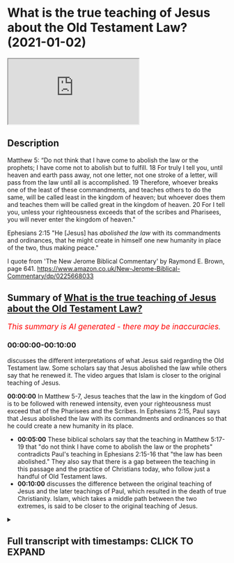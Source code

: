 # What is the true teaching of Jesus about the Old Testament Law? (2021-01-02)

<iframe loading='lazy' allow='autoplay' src='https://www.youtube.com/embed/yhJ_0dVmAEc'></iframe>

## Description

Matthew 5: 
“Do not think that I have come to abolish the law or the prophets; I have come not to abolish but to fulfill. 18 For truly I tell you, until heaven and earth pass away, not one letter, not one stroke of a letter, will pass from the law until all is accomplished. 19 Therefore, whoever breaks one of the least of these commandments, and teaches others to do the same, will be called least in the kingdom of heaven; but whoever does them and teaches them will be called great in the kingdom of heaven. 20 For I tell you, unless your righteousness exceeds that of the scribes and Pharisees, you will never enter the kingdom of heaven."

Ephesians 2:15
"He [Jesus] has *abolished the law* with its commandments and ordinances, that he might create in himself one new humanity in place of the two, thus making peace."

I quote from 'The New Jerome Biblical Commentary' by Raymond E. Brown, page 641. https://www.amazon.co.uk/New-Jerome-Biblical-Commentary/dp/0225668033

## Summary of [What is the true teaching of Jesus about the Old Testament Law?](https://www.youtube.com/watch?v=yhJ_0dVmAEc)


*<span style="color:red; font-size:125%">This summary is AI generated - there may be inaccuracies</span>. [](/)*

### <a onclick="modifyYTiframeseektime('0')">00:00:00-00:10:00</a>

 discusses the different interpretations of what Jesus said regarding the Old Testament law. Some scholars say that Jesus abolished the law while others say that he renewed it. The video argues that Islam is closer to the original teaching of Jesus.

**<a onclick="modifyYTiframeseektime('0')">00:00:00</a>** In Matthew 5-7, Jesus teaches that the law in the kingdom of God is to be followed with renewed intensity, even your righteousness must exceed that of the Pharisees and the Scribes. In Ephesians 2:15, Paul says that Jesus abolished the law with its commandments and ordinances so that he could create a new humanity in its place.
* **<a onclick="modifyYTiframeseektime('300')">00:05:00</a>** These biblical scholars say that the teaching in Matthew 5:17-19 that "do not think I have come to abolish the law or the prophets" contradicts Paul's teaching in Ephesians 2:15-16 that "the law has been abolished." They also say that there is a gap between the teaching in this passage and the practice of Christians today, who follow just a handful of Old Testament laws.
* **<a onclick="modifyYTiframeseektime('600')">00:10:00</a>** discusses the difference between the original teaching of Jesus and the later teachings of Paul, which resulted in the death of true Christianity. Islam, which takes a middle path between the two extremes, is said to be closer to the original teaching of Jesus.

<details><summary><h2>Full transcript with timestamps: CLICK TO EXPAND</h2></summary>

<a onclick="modifyYTiframeseektime('1')">0:00:01</a> hello and in this episode i want to ask  
<a onclick="modifyYTiframeseektime('4')">0:00:04</a> what is the true teaching of jesus  
<a onclick="modifyYTiframeseektime('7')">0:00:07</a> about the law the jewish lord this  
<a onclick="modifyYTiframeseektime('10')">0:00:10</a> is also called the torah which  
<a onclick="modifyYTiframeseektime('14')">0:00:14</a> was revealed to moses on mount sinai  
<a onclick="modifyYTiframeseektime('17')">0:00:17</a> containing  
<a onclick="modifyYTiframeseektime('18')">0:00:18</a> 613 commandments of the law  
<a onclick="modifyYTiframeseektime('21')">0:00:21</a> and of course jews have looked to to  
<a onclick="modifyYTiframeseektime('23')">0:00:23</a> this uh to obey these commandments  
<a onclick="modifyYTiframeseektime('25')">0:00:25</a> ever since then and what did jesus teach  
<a onclick="modifyYTiframeseektime('28')">0:00:28</a> about  
<a onclick="modifyYTiframeseektime('28')">0:00:28</a> obedience to the the laws because  
<a onclick="modifyYTiframeseektime('31')">0:00:31</a> today's christians  
<a onclick="modifyYTiframeseektime('32')">0:00:32</a> uh obey very few if any of them perhaps  
<a onclick="modifyYTiframeseektime('35')">0:00:35</a> the ten commandments maybe  
<a onclick="modifyYTiframeseektime('36')">0:00:36</a> uh but certainly not all 613  
<a onclick="modifyYTiframeseektime('40')">0:00:40</a> and also uh after looking at what jesus  
<a onclick="modifyYTiframeseektime('42')">0:00:42</a> taught i want to look at what paul  
<a onclick="modifyYTiframeseektime('44')">0:00:44</a> taught in the new testament  
<a onclick="modifyYTiframeseektime('46')">0:00:46</a> and then briefly consider what the quran  
<a onclick="modifyYTiframeseektime('48')">0:00:48</a> has to say  
<a onclick="modifyYTiframeseektime('49')">0:00:49</a> about the matter so if we look at the  
<a onclick="modifyYTiframeseektime('51')">0:00:51</a> gospel of matthew  
<a onclick="modifyYTiframeseektime('53')">0:00:53</a> chapter 5 jesus is presented  
<a onclick="modifyYTiframeseektime('56')">0:00:56</a> as teaching the following verse 17  
<a onclick="modifyYTiframeseektime('59')">0:00:59</a> onwards  
<a onclick="modifyYTiframeseektime('61')">0:01:01</a> do not think that i have come to abolish  
<a onclick="modifyYTiframeseektime('63')">0:01:03</a> the law  
<a onclick="modifyYTiframeseektime('64')">0:01:04</a> or the prophets i have not come to  
<a onclick="modifyYTiframeseektime('66')">0:01:06</a> abolish but to fulfill  
<a onclick="modifyYTiframeseektime('69')">0:01:09</a> for i for truly i tell you until heaven  
<a onclick="modifyYTiframeseektime('71')">0:01:11</a> and earth pass away  
<a onclick="modifyYTiframeseektime('73')">0:01:13</a> not one letter not one stroke of a  
<a onclick="modifyYTiframeseektime('76')">0:01:16</a> letter  
<a onclick="modifyYTiframeseektime('76')">0:01:16</a> will pass from the law until all is  
<a onclick="modifyYTiframeseektime('79')">0:01:19</a> accomplished  
<a onclick="modifyYTiframeseektime('80')">0:01:20</a> therefore whoever breaks one of the  
<a onclick="modifyYTiframeseektime('83')">0:01:23</a> least of these commandments  
<a onclick="modifyYTiframeseektime('84')">0:01:24</a> and teaches others to do the same will  
<a onclick="modifyYTiframeseektime('87')">0:01:27</a> be called  
<a onclick="modifyYTiframeseektime('88')">0:01:28</a> least in the kingdom of heaven but  
<a onclick="modifyYTiframeseektime('91')">0:01:31</a> whoever does them  
<a onclick="modifyYTiframeseektime('92')">0:01:32</a> and teaches them will be called great in  
<a onclick="modifyYTiframeseektime('94')">0:01:34</a> the kingdom of heaven  
<a onclick="modifyYTiframeseektime('96')">0:01:36</a> for i tell you unless your righteousness  
<a onclick="modifyYTiframeseektime('99')">0:01:39</a> exceeds that of the scribes  
<a onclick="modifyYTiframeseektime('101')">0:01:41</a> and pharisees you will never enter the  
<a onclick="modifyYTiframeseektime('104')">0:01:44</a> kingdom of heaven  
<a onclick="modifyYTiframeseektime('106')">0:01:46</a> now this passage is in the famous sermon  
<a onclick="modifyYTiframeseektime('110')">0:01:50</a> on the mount in matthew's gospel that's  
<a onclick="modifyYTiframeseektime('112')">0:01:52</a> matthew 5 through  
<a onclick="modifyYTiframeseektime('113')">0:01:53</a> to 7. so it seems pretty clear there  
<a onclick="modifyYTiframeseektime('115')">0:01:55</a> that the law  
<a onclick="modifyYTiframeseektime('116')">0:01:56</a> in the kingdom of god is to be followed  
<a onclick="modifyYTiframeseektime('119')">0:01:59</a> with a renewed intensity  
<a onclick="modifyYTiframeseektime('121')">0:02:01</a> even your righteousness must exceed that  
<a onclick="modifyYTiframeseektime('122')">0:02:02</a> of the pharisees and the scribes  
<a onclick="modifyYTiframeseektime('125')">0:02:05</a> and until heaven until the physical  
<a onclick="modifyYTiframeseektime('127')">0:02:07</a> passing away of the universe  
<a onclick="modifyYTiframeseektime('129')">0:02:09</a> itself not one jot or tittle  
<a onclick="modifyYTiframeseektime('132')">0:02:12</a> uh in the uh more more literal english  
<a onclick="modifyYTiframeseektime('135')">0:02:15</a> will pass  
<a onclick="modifyYTiframeseektime('136')">0:02:16</a> from the law itself so this means you  
<a onclick="modifyYTiframeseektime('139')">0:02:19</a> know for christians  
<a onclick="modifyYTiframeseektime('140')">0:02:20</a> or disciples of jesus you must obey the  
<a onclick="modifyYTiframeseektime('142')">0:02:22</a> law  
<a onclick="modifyYTiframeseektime('144')">0:02:24</a> now at the end of jesus ministry uh in  
<a onclick="modifyYTiframeseektime('146')">0:02:26</a> his last  
<a onclick="modifyYTiframeseektime('147')">0:02:27</a> uh recorded sermon to the crowds  
<a onclick="modifyYTiframeseektime('150')">0:02:30</a> according to matthew's gospel  
<a onclick="modifyYTiframeseektime('152')">0:02:32</a> this is matthew 23  
<a onclick="modifyYTiframeseektime('155')">0:02:35</a> jesus had this to say as well about the  
<a onclick="modifyYTiframeseektime('157')">0:02:37</a> law  
<a onclick="modifyYTiframeseektime('159')">0:02:39</a> jesus said to the said to the crowds and  
<a onclick="modifyYTiframeseektime('162')">0:02:42</a> to his disciples  
<a onclick="modifyYTiframeseektime('163')">0:02:43</a> the scribes and the pharisees sit on  
<a onclick="modifyYTiframeseektime('166')">0:02:46</a> moses's seat  
<a onclick="modifyYTiframeseektime('168')">0:02:48</a> that means they um they teach the law  
<a onclick="modifyYTiframeseektime('172')">0:02:52</a> therefore do whatever they teach you  
<a onclick="modifyYTiframeseektime('175')">0:02:55</a> and follow it but do not do as they do  
<a onclick="modifyYTiframeseektime('178')">0:02:58</a> for they do not practice what they  
<a onclick="modifyYTiframeseektime('180')">0:03:00</a> preach so here jesus is endorsing the  
<a onclick="modifyYTiframeseektime('182')">0:03:02</a> pharisees interpretation of the torah  
<a onclick="modifyYTiframeseektime('185')">0:03:05</a> and his disciples should follow their  
<a onclick="modifyYTiframeseektime('187')">0:03:07</a> teaching but of course their practice is  
<a onclick="modifyYTiframeseektime('189')">0:03:09</a> hypocritical they they're double  
<a onclick="modifyYTiframeseektime('190')">0:03:10</a> standard  
<a onclick="modifyYTiframeseektime('191')">0:03:11</a> so you don't do that but you practice  
<a onclick="modifyYTiframeseektime('193')">0:03:13</a> and follow what they teach  
<a onclick="modifyYTiframeseektime('195')">0:03:15</a> and then later in the same sermon in  
<a onclick="modifyYTiframeseektime('197')">0:03:17</a> verse 23 jesus  
<a onclick="modifyYTiframeseektime('199')">0:03:19</a> says woe to you scribes and pharisees  
<a onclick="modifyYTiframeseektime('202')">0:03:22</a> hypocrites for you tithe mint dil and  
<a onclick="modifyYTiframeseektime('205')">0:03:25</a> cumin  
<a onclick="modifyYTiframeseektime('206')">0:03:26</a> and have neglected the weightier matters  
<a onclick="modifyYTiframeseektime('209')">0:03:29</a> of the law  
<a onclick="modifyYTiframeseektime('209')">0:03:29</a> justice mercy and faith it is these  
<a onclick="modifyYTiframeseektime('213')">0:03:33</a> you ought to have practiced without  
<a onclick="modifyYTiframeseektime('216')">0:03:36</a> neglecting  
<a onclick="modifyYTiframeseektime('217')">0:03:37</a> the others so here we have the law is  
<a onclick="modifyYTiframeseektime('220')">0:03:40</a> interpreted by in a typical rabbinic  
<a onclick="modifyYTiframeseektime('221')">0:03:41</a> fashion jesus emphasizing some  
<a onclick="modifyYTiframeseektime('223')">0:03:43</a> principles of the torah  
<a onclick="modifyYTiframeseektime('225')">0:03:45</a> over others but he does say don't  
<a onclick="modifyYTiframeseektime('228')">0:03:48</a> neglect the others  
<a onclick="modifyYTiframeseektime('229')">0:03:49</a> so there's no sense here that anything  
<a onclick="modifyYTiframeseektime('231')">0:03:51</a> in the law has been abolished or in any  
<a onclick="modifyYTiframeseektime('233')">0:03:53</a> way  
<a onclick="modifyYTiframeseektime('234')">0:03:54</a> nullified or abrogated at all  
<a onclick="modifyYTiframeseektime('237')">0:03:57</a> um so that's jesus  
<a onclick="modifyYTiframeseektime('240')">0:04:00</a> so let's turn now to paul and see what  
<a onclick="modifyYTiframeseektime('244')">0:04:04</a> he has to say  
<a onclick="modifyYTiframeseektime('245')">0:04:05</a> about the law now paul has a lot to say  
<a onclick="modifyYTiframeseektime('247')">0:04:07</a> on the law in romans particularly in  
<a onclick="modifyYTiframeseektime('249')">0:04:09</a> galatians and  
<a onclick="modifyYTiframeseektime('250')">0:04:10</a> here and there everywhere and there's a  
<a onclick="modifyYTiframeseektime('252')">0:04:12</a> lot of scholarly  
<a onclick="modifyYTiframeseektime('253')">0:04:13</a> argument and controversy about how to  
<a onclick="modifyYTiframeseektime('255')">0:04:15</a> interpret what he means  
<a onclick="modifyYTiframeseektime('257')">0:04:17</a> but i i want to focus on a particular  
<a onclick="modifyYTiframeseektime('259')">0:04:19</a> passage which i think is unambiguous  
<a onclick="modifyYTiframeseektime('262')">0:04:22</a> in paul's letter to the ephesians  
<a onclick="modifyYTiframeseektime('264')">0:04:24</a> chapter 2  
<a onclick="modifyYTiframeseektime('265')">0:04:25</a> verse 15.  
<a onclick="modifyYTiframeseektime('268')">0:04:28</a> where he says about jesus he has  
<a onclick="modifyYTiframeseektime('271')">0:04:31</a> abolished the law  
<a onclick="modifyYTiframeseektime('272')">0:04:32</a> with its commandments and ordinances so  
<a onclick="modifyYTiframeseektime('275')">0:04:35</a> that he might  
<a onclick="modifyYTiframeseektime('276')">0:04:36</a> create in himself one new humanity in  
<a onclick="modifyYTiframeseektime('279')">0:04:39</a> place of the two  
<a onclick="modifyYTiframeseektime('280')">0:04:40</a> thus making peace and so on he's talking  
<a onclick="modifyYTiframeseektime('283')">0:04:43</a> here about how  
<a onclick="modifyYTiframeseektime('285')">0:04:45</a> the the dividing war as you would see it  
<a onclick="modifyYTiframeseektime('287')">0:04:47</a> between jew and gentile has been broken  
<a onclick="modifyYTiframeseektime('289')">0:04:49</a> down or destroyed this barrier has gone  
<a onclick="modifyYTiframeseektime('292')">0:04:52</a> but the point here  
<a onclick="modifyYTiframeseektime('293')">0:04:53</a> for our purposes he has abolished the  
<a onclick="modifyYTiframeseektime('296')">0:04:56</a> law with its commandment and ordinances  
<a onclick="modifyYTiframeseektime('299')">0:04:59</a> this is the mirror image the polar  
<a onclick="modifyYTiframeseektime('301')">0:05:01</a> opposite of what jesus says do not think  
<a onclick="modifyYTiframeseektime('303')">0:05:03</a> i have come to abolish the law  
<a onclick="modifyYTiframeseektime('305')">0:05:05</a> paul says he has come to abolish the law  
<a onclick="modifyYTiframeseektime('307')">0:05:07</a> you you couldn't get it as  
<a onclick="modifyYTiframeseektime('309')">0:05:09</a> uh contrast and contradiction between  
<a onclick="modifyYTiframeseektime('313')">0:05:13</a> matthews jesus um what paul teaches in  
<a onclick="modifyYTiframeseektime('316')">0:05:16</a> ephesians before i come to uh what the  
<a onclick="modifyYTiframeseektime('320')">0:05:20</a> quran  
<a onclick="modifyYTiframeseektime('321')">0:05:21</a> might say on this i just want to share  
<a onclick="modifyYTiframeseektime('323')">0:05:23</a> with you what  
<a onclick="modifyYTiframeseektime('325')">0:05:25</a> um top biblical scholars uh have said or  
<a onclick="modifyYTiframeseektime('328')">0:05:28</a> some top biblical scholars have said  
<a onclick="modifyYTiframeseektime('329')">0:05:29</a> about this very problem  
<a onclick="modifyYTiframeseektime('331')">0:05:31</a> and i want to reference this huge tome  
<a onclick="modifyYTiframeseektime('334')">0:05:34</a> it's called the new jerome biblical  
<a onclick="modifyYTiframeseektime('336')">0:05:36</a> commentary  
<a onclick="modifyYTiframeseektime('337')">0:05:37</a> edited by raymond brown and others this  
<a onclick="modifyYTiframeseektime('339')">0:05:39</a> is actually from my student days at  
<a onclick="modifyYTiframeseektime('341')">0:05:41</a> university  
<a onclick="modifyYTiframeseektime('343')">0:05:43</a> this is a text that i used now this is  
<a onclick="modifyYTiframeseektime('345')">0:05:45</a> not any old commentary  
<a onclick="modifyYTiframeseektime('348')">0:05:48</a> this is a roman catholic commentary and  
<a onclick="modifyYTiframeseektime('350')">0:05:50</a> it contains uh  
<a onclick="modifyYTiframeseektime('352')">0:05:52</a> on the uh inside cover the imprimiter  
<a onclick="modifyYTiframeseektime('355')">0:05:55</a> and primitive is an official declaration  
<a onclick="modifyYTiframeseektime('357')">0:05:57</a> by the roman catholic church  
<a onclick="modifyYTiframeseektime('359')">0:05:59</a> that this is a prude for publication so  
<a onclick="modifyYTiframeseektime('361')">0:06:01</a> this is an official roman catholic  
<a onclick="modifyYTiframeseektime('363')">0:06:03</a> doctrine uh document and on the uh in  
<a onclick="modifyYTiframeseektime('366')">0:06:06</a> the contents page  
<a onclick="modifyYTiframeseektime('368')">0:06:08</a> it has a forward two forwards by two  
<a onclick="modifyYTiframeseektime('371')">0:06:11</a> cardinals of the church so they're the  
<a onclick="modifyYTiframeseektime('373')">0:06:13</a> highest authorities in the church  
<a onclick="modifyYTiframeseektime('375')">0:06:15</a> under the pope cardinal uh martini  
<a onclick="modifyYTiframeseektime('378')">0:06:18</a> and cardinal beer have both written  
<a onclick="modifyYTiframeseektime('380')">0:06:20</a> forwards or introductions  
<a onclick="modifyYTiframeseektime('382')">0:06:22</a> to this so this is a kind of official  
<a onclick="modifyYTiframeseektime('385')">0:06:25</a> roman catholic  
<a onclick="modifyYTiframeseektime('386')">0:06:26</a> text and uh the people on it  
<a onclick="modifyYTiframeseektime('390')">0:06:30</a> uh who are edited raymond brown joseph  
<a onclick="modifyYTiframeseektime('392')">0:06:32</a> it's meyer  
<a onclick="modifyYTiframeseektime('394')">0:06:34</a> are both um catholic priests and raymond  
<a onclick="modifyYTiframeseektime('397')">0:06:37</a> brown i heard lecture  
<a onclick="modifyYTiframeseektime('398')">0:06:38</a> at oxford university once so on this  
<a onclick="modifyYTiframeseektime('401')">0:06:41</a> passage  
<a onclick="modifyYTiframeseektime('402')">0:06:42</a> in matthew's gospel chapter 5  
<a onclick="modifyYTiframeseektime('405')">0:06:45</a> verse 17 onwards i'll just read to you  
<a onclick="modifyYTiframeseektime('408')">0:06:48</a> what  
<a onclick="modifyYTiframeseektime('408')">0:06:48</a> they say because it actually makes  
<a onclick="modifyYTiframeseektime('411')">0:06:51</a> reference to islam as well  
<a onclick="modifyYTiframeseektime('412')">0:06:52</a> fascinating so remember jesus says in  
<a onclick="modifyYTiframeseektime('415')">0:06:55</a> matthew 5  
<a onclick="modifyYTiframeseektime('416')">0:06:56</a> do not think i have come to abolish the  
<a onclick="modifyYTiframeseektime('418')">0:06:58</a> law or the prophets  
<a onclick="modifyYTiframeseektime('420')">0:07:00</a> and these official catholic  
<a onclick="modifyYTiframeseektime('423')">0:07:03</a> biblical scholars say these verses give  
<a onclick="modifyYTiframeseektime('426')">0:07:06</a> the basic  
<a onclick="modifyYTiframeseektime('427')">0:07:07</a> legal principles of the sermon the  
<a onclick="modifyYTiframeseektime('429')">0:07:09</a> sermon on the mount  
<a onclick="modifyYTiframeseektime('431')">0:07:11</a> they are the most controversial verses  
<a onclick="modifyYTiframeseektime('433')">0:07:13</a> in matthew and there is no consensus on  
<a onclick="modifyYTiframeseektime('436')">0:07:16</a> their interpretation  
<a onclick="modifyYTiframeseektime('437')">0:07:17</a> the interpreter must try to state the  
<a onclick="modifyYTiframeseektime('439')">0:07:19</a> problem clearly  
<a onclick="modifyYTiframeseektime('440')">0:07:20</a> and to provide a historically honest  
<a onclick="modifyYTiframeseektime('442')">0:07:22</a> judgment even at the price  
<a onclick="modifyYTiframeseektime('444')">0:07:24</a> of theological tidiness see this is what  
<a onclick="modifyYTiframeseektime('447')">0:07:27</a> i like about these scholars  
<a onclick="modifyYTiframeseektime('449')">0:07:29</a> even though they're committed christians  
<a onclick="modifyYTiframeseektime('450')">0:07:30</a> they're priests they're speaking on  
<a onclick="modifyYTiframeseektime('451')">0:07:31</a> behalf of the church at the highest  
<a onclick="modifyYTiframeseektime('453')">0:07:33</a> levels  
<a onclick="modifyYTiframeseektime('454')">0:07:34</a> they want to be honest okay they're not  
<a onclick="modifyYTiframeseektime('456')">0:07:36</a> trying to cover over or pretend  
<a onclick="modifyYTiframeseektime('459')">0:07:39</a> uh that jesus said something other than  
<a onclick="modifyYTiframeseektime('460')">0:07:40</a> he does and typically in my view  
<a onclick="modifyYTiframeseektime('462')">0:07:42</a> christians tend to  
<a onclick="modifyYTiframeseektime('464')">0:07:44</a> be very try to cover over this passage  
<a onclick="modifyYTiframeseektime('467')">0:07:47</a> and pretend it doesn't say what it  
<a onclick="modifyYTiframeseektime('468')">0:07:48</a> obviously does say  
<a onclick="modifyYTiframeseektime('470')">0:07:50</a> and so let's continue the problem arises  
<a onclick="modifyYTiframeseektime('472')">0:07:52</a> because the plain sense of the words  
<a onclick="modifyYTiframeseektime('475')">0:07:55</a> is that jesus affirms the abiding  
<a onclick="modifyYTiframeseektime('478')">0:07:58</a> validity of the torah  
<a onclick="modifyYTiframeseektime('480')">0:08:00</a> but this contradicts paul e.g  
<a onclick="modifyYTiframeseektime('484')">0:08:04</a> galatians 2 15 16 romans 3 21-31  
<a onclick="modifyYTiframeseektime('489')">0:08:09</a> moreover no major christian church  
<a onclick="modifyYTiframeseektime('492')">0:08:12</a> requires observance of  
<a onclick="modifyYTiframeseektime('493')">0:08:13</a> all 613 precepts of the old testament  
<a onclick="modifyYTiframeseektime('497')">0:08:17</a> law  
<a onclick="modifyYTiframeseektime('498')">0:08:18</a> ethical and ceremonial but only the  
<a onclick="modifyYTiframeseektime('501')">0:08:21</a> ethical commandments such as the  
<a onclick="modifyYTiframeseektime('502')">0:08:22</a> decalogue that's the ten commandments  
<a onclick="modifyYTiframeseektime('505')">0:08:25</a> and the commandments to love god and  
<a onclick="modifyYTiframeseektime('507')">0:08:27</a> neighbor which is in leviticus and  
<a onclick="modifyYTiframeseektime('508')">0:08:28</a> deuteronomy  
<a onclick="modifyYTiframeseektime('510')">0:08:30</a> thus there is a gap between the teaching  
<a onclick="modifyYTiframeseektime('512')">0:08:32</a> here  
<a onclick="modifyYTiframeseektime('513')">0:08:33</a> in this passage in matthew and the  
<a onclick="modifyYTiframeseektime('515')">0:08:35</a> teaching and practice of the churches  
<a onclick="modifyYTiframeseektime('518')">0:08:38</a> the position adopted here is the  
<a onclick="modifyYTiframeseektime('520')">0:08:40</a> following there are  
<a onclick="modifyYTiframeseektime('521')">0:08:41</a> there are contradictions within the new  
<a onclick="modifyYTiframeseektime('524')">0:08:44</a> testament on penultimate matters  
<a onclick="modifyYTiframeseektime('527')">0:08:47</a> by penalty matters they mean on things  
<a onclick="modifyYTiframeseektime('529')">0:08:49</a> that are just not ultimate  
<a onclick="modifyYTiframeseektime('530')">0:08:50</a> importance but just short of that of  
<a onclick="modifyYTiframeseektime('532')">0:08:52</a> secondary ultimate importance  
<a onclick="modifyYTiframeseektime('534')">0:08:54</a> so it's frankly acknowledging that there  
<a onclick="modifyYTiframeseektime('536')">0:08:56</a> are contradictions  
<a onclick="modifyYTiframeseektime('538')">0:08:58</a> and that jesus teaching  
<a onclick="modifyYTiframeseektime('541')">0:09:01</a> in this passage contradicts paul  
<a onclick="modifyYTiframeseektime('546')">0:09:06</a> then just to continue this whole passage  
<a onclick="modifyYTiframeseektime('548')">0:09:08</a> is extraordinary  
<a onclick="modifyYTiframeseektime('550')">0:09:10</a> um and then it says  
<a onclick="modifyYTiframeseektime('553')">0:09:13</a> that the uh the verses in this passage  
<a onclick="modifyYTiframeseektime('557')">0:09:17</a> reflect the outlook of jewish  
<a onclick="modifyYTiframeseektime('559')">0:09:19</a> christianity  
<a onclick="modifyYTiframeseektime('561')">0:09:21</a> which as a separate movement was  
<a onclick="modifyYTiframeseektime('563')">0:09:23</a> eventually defeated  
<a onclick="modifyYTiframeseektime('564')">0:09:24</a> by paulinism paulism is paul's own views  
<a onclick="modifyYTiframeseektime('568')">0:09:28</a> and died out perhaps to be reborn in a  
<a onclick="modifyYTiframeseektime('572')">0:09:32</a> different form  
<a onclick="modifyYTiframeseektime('572')">0:09:32</a> as islam wow that that's quite  
<a onclick="modifyYTiframeseektime('576')">0:09:36</a> quite a confession that the jewish jesus  
<a onclick="modifyYTiframeseektime('578')">0:09:38</a> is teaching  
<a onclick="modifyYTiframeseektime('579')">0:09:39</a> in matthew's gospel uh was ultimately  
<a onclick="modifyYTiframeseektime('582')">0:09:42</a> defeated by paul's teaching in ephesians  
<a onclick="modifyYTiframeseektime('584')">0:09:44</a> the law has been up that's why  
<a onclick="modifyYTiframeseektime('585')">0:09:45</a> christians don't follow the law  
<a onclick="modifyYTiframeseektime('586')">0:09:46</a> uh today they followed just perhaps a  
<a onclick="modifyYTiframeseektime('588')">0:09:48</a> handful of laws from the ten  
<a onclick="modifyYTiframeseektime('590')">0:09:50</a> commandments and ignore all the others  
<a onclick="modifyYTiframeseektime('592')">0:09:52</a> the laws about not eating pork uh the  
<a onclick="modifyYTiframeseektime('594')">0:09:54</a> laws about circumcision  
<a onclick="modifyYTiframeseektime('596')">0:09:56</a> uh the laws about a whole range of  
<a onclick="modifyYTiframeseektime('598')">0:09:58</a> things that they they they consider  
<a onclick="modifyYTiframeseektime('599')">0:09:59</a> this abolish because paul says so  
<a onclick="modifyYTiframeseektime('602')">0:10:02</a> but this original jewish christianity  
<a onclick="modifyYTiframeseektime('606')">0:10:06</a> was eventually defeated by paul's views  
<a onclick="modifyYTiframeseektime('609')">0:10:09</a> and died out  
<a onclick="modifyYTiframeseektime('610')">0:10:10</a> as we know it did perhaps to be reborn  
<a onclick="modifyYTiframeseektime('613')">0:10:13</a> in a different form as islam isn't it  
<a onclick="modifyYTiframeseektime('616')">0:10:16</a> interesting  
<a onclick="modifyYTiframeseektime('617')">0:10:17</a> so they say there's in a sense you one  
<a onclick="modifyYTiframeseektime('619')">0:10:19</a> could say to simplify  
<a onclick="modifyYTiframeseektime('621')">0:10:21</a> that the teaching of jesus here finds  
<a onclick="modifyYTiframeseektime('623')">0:10:23</a> its ultimate uh  
<a onclick="modifyYTiframeseektime('625')">0:10:25</a> presence in today's world in islam  
<a onclick="modifyYTiframeseektime('628')">0:10:28</a> not in the churches isn't that  
<a onclick="modifyYTiframeseektime('630')">0:10:30</a> interesting remember this is an official  
<a onclick="modifyYTiframeseektime('631')">0:10:31</a> roman catholic doctrine  
<a onclick="modifyYTiframeseektime('633')">0:10:33</a> endorsed at the highest levels  
<a onclick="modifyYTiframeseektime('636')">0:10:36</a> um so what does the quran say so  
<a onclick="modifyYTiframeseektime('640')">0:10:40</a> we have two extreme but we have two  
<a onclick="modifyYTiframeseektime('642')">0:10:42</a> extreme views here  
<a onclick="modifyYTiframeseektime('643')">0:10:43</a> at the extremes we have the view on the  
<a onclick="modifyYTiframeseektime('645')">0:10:45</a> one hand of jesus in matthew  
<a onclick="modifyYTiframeseektime('648')">0:10:48</a> that in the kingdom of god which jesus  
<a onclick="modifyYTiframeseektime('650')">0:10:50</a> was calling people to enter remember  
<a onclick="modifyYTiframeseektime('653')">0:10:53</a> this wasn't the old covenant this was  
<a onclick="modifyYTiframeseektime('656')">0:10:56</a> what jesus was preaching if you look at  
<a onclick="modifyYTiframeseektime('657')">0:10:57</a> matthew mark and luke this was the  
<a onclick="modifyYTiframeseektime('659')">0:10:59</a> substance of his message calling people  
<a onclick="modifyYTiframeseektime('661')">0:11:01</a> to believe in the god is bringing a new  
<a onclick="modifyYTiframeseektime('663')">0:11:03</a> thing into being  
<a onclick="modifyYTiframeseektime('665')">0:11:05</a> through the kingdom of god and in that  
<a onclick="modifyYTiframeseektime('668')">0:11:08</a> kingdom  
<a onclick="modifyYTiframeseektime('669')">0:11:09</a> there is an intensified renewed  
<a onclick="modifyYTiframeseektime('671')">0:11:11</a> obedience to the torah  
<a onclick="modifyYTiframeseektime('673')">0:11:13</a> which of course christians don't follow  
<a onclick="modifyYTiframeseektime('675')">0:11:15</a> anymore  
<a onclick="modifyYTiframeseektime('676')">0:11:16</a> paul says the opposite that he has  
<a onclick="modifyYTiframeseektime('679')">0:11:19</a> abolished he  
<a onclick="modifyYTiframeseektime('680')">0:11:20</a> jesus has abolished the law with its  
<a onclick="modifyYTiframeseektime('682')">0:11:22</a> commandments  
<a onclick="modifyYTiframeseektime('683')">0:11:23</a> and what does the quran say well  
<a onclick="modifyYTiframeseektime('686')">0:11:26</a> strangely  
<a onclick="modifyYTiframeseektime('687')">0:11:27</a> it takes a middle path in chapter  
<a onclick="modifyYTiframeseektime('691')">0:11:31</a> 3 verse 50 it has jesus say i have come  
<a onclick="modifyYTiframeseektime('695')">0:11:35</a> to confirm the truth of the torah which  
<a onclick="modifyYTiframeseektime('698')">0:11:38</a> preceded me  
<a onclick="modifyYTiframeseektime('700')">0:11:40</a> and to make some things lawful to you  
<a onclick="modifyYTiframeseektime('702')">0:11:42</a> which used to be  
<a onclick="modifyYTiframeseektime('703')">0:11:43</a> forbidden interesting  
<a onclick="modifyYTiframeseektime('707')">0:11:47</a> so jesus affirms the torah continuing  
<a onclick="modifyYTiframeseektime('709')">0:11:49</a> validity of it  
<a onclick="modifyYTiframeseektime('710')">0:11:50</a> but there are some things which  
<a onclick="modifyYTiframeseektime('714')">0:11:54</a> used to be forbidden that he makes  
<a onclick="modifyYTiframeseektime('717')">0:11:57</a> lawful very interesting so it's neither  
<a onclick="modifyYTiframeseektime('720')">0:12:00</a> the extreme of matthew who says that you  
<a onclick="modifyYTiframeseektime('723')">0:12:03</a> obey all of the law if you're a disciple  
<a onclick="modifyYTiframeseektime('725')">0:12:05</a> of jesus nor paul says you don't obey  
<a onclick="modifyYTiframeseektime('726')">0:12:06</a> any of it  
<a onclick="modifyYTiframeseektime('727')">0:12:07</a> in effect has been abolished but you the  
<a onclick="modifyYTiframeseektime('729')">0:12:09</a> law  
<a onclick="modifyYTiframeseektime('730')">0:12:10</a> is invalid it is still uh in force  
<a onclick="modifyYTiframeseektime('733')">0:12:13</a> some bits and pieces of the law have  
<a onclick="modifyYTiframeseektime('735')">0:12:15</a> been made lawful  
<a onclick="modifyYTiframeseektime('737')">0:12:17</a> to you as to what those uh elements are  
<a onclick="modifyYTiframeseektime('740')">0:12:20</a> that's another subject it seems to be  
<a onclick="modifyYTiframeseektime('744')">0:12:24</a> um a fascinating middle path between the  
<a onclick="modifyYTiframeseektime('747')">0:12:27</a> two  
<a onclick="modifyYTiframeseektime('747')">0:12:27</a> extremes and um i'll leave you  
<a onclick="modifyYTiframeseektime('750')">0:12:30</a> uh to decide what the truth of the  
<a onclick="modifyYTiframeseektime('753')">0:12:33</a> matter is  
<a onclick="modifyYTiframeseektime('755')">0:12:35</a> but what it does show i think quite  
<a onclick="modifyYTiframeseektime('757')">0:12:37</a> clearly is and as the catholic  
<a onclick="modifyYTiframeseektime('759')">0:12:39</a> um commentary admits that christians  
<a onclick="modifyYTiframeseektime('761')">0:12:41</a> today  
<a onclick="modifyYTiframeseektime('762')">0:12:42</a> the churches today overwhelmingly do not  
<a onclick="modifyYTiframeseektime('765')">0:12:45</a> follow  
<a onclick="modifyYTiframeseektime('765')">0:12:45</a> the teaching of the plain teaching of  
<a onclick="modifyYTiframeseektime('767')">0:12:47</a> jesus in matthew's gospel in matthew 5  
<a onclick="modifyYTiframeseektime('769')">0:12:49</a> and matthew 23  
<a onclick="modifyYTiframeseektime('771')">0:12:51</a> they follow the teaching of paul which  
<a onclick="modifyYTiframeseektime('773')">0:12:53</a> basically has  
<a onclick="modifyYTiframeseektime('774')">0:12:54</a> has abolished the law in its and it's in  
<a onclick="modifyYTiframeseektime('776')">0:12:56</a> its entirety  
<a onclick="modifyYTiframeseektime('778')">0:12:58</a> um and and that is a problem for  
<a onclick="modifyYTiframeseektime('781')">0:13:01</a> christianity  
<a onclick="modifyYTiframeseektime('782')">0:13:02</a> islam comes well the quran comes quite  
<a onclick="modifyYTiframeseektime('785')">0:13:05</a> close i think closer to the teaching of  
<a onclick="modifyYTiframeseektime('786')">0:13:06</a> jesus  
<a onclick="modifyYTiframeseektime('788')">0:13:08</a> than christians do they christianity  
<a onclick="modifyYTiframeseektime('791')">0:13:11</a> sorry islam still requires circumcision  
<a onclick="modifyYTiframeseektime('794')">0:13:14</a> it still upholds the law on  
<a onclick="modifyYTiframeseektime('798')">0:13:18</a> the prohibition of eating certain kinds  
<a onclick="modifyYTiframeseektime('800')">0:13:20</a> of food eating blood  
<a onclick="modifyYTiframeseektime('801')">0:13:21</a> eating uh pork and so on that's uh also  
<a onclick="modifyYTiframeseektime('804')">0:13:24</a> taught by james  
<a onclick="modifyYTiframeseektime('805')">0:13:25</a> in the book of acts he upholds that law  
<a onclick="modifyYTiframeseektime('808')">0:13:28</a> uh at the council in acts 15  
<a onclick="modifyYTiframeseektime('810')">0:13:30</a> again christians have ignored that so um  
<a onclick="modifyYTiframeseektime('813')">0:13:33</a> we have a  
<a onclick="modifyYTiframeseektime('814')">0:13:34</a> pretty mess here about what's going on i  
<a onclick="modifyYTiframeseektime('817')">0:13:37</a> think  
<a onclick="modifyYTiframeseektime('817')">0:13:37</a> typically christians ignore the teaching  
<a onclick="modifyYTiframeseektime('819')">0:13:39</a> of matthew and they follow  
<a onclick="modifyYTiframeseektime('821')">0:13:41</a> paul um and the quran interestingly  
<a onclick="modifyYTiframeseektime('824')">0:13:44</a> stands closer to matthew uh and some may  
<a onclick="modifyYTiframeseektime('828')">0:13:48</a> think  
<a onclick="modifyYTiframeseektime('828')">0:13:48</a> closer to the historical jesus but i'll  
<a onclick="modifyYTiframeseektime('830')">0:13:50</a> leave that for you to decide  
<a onclick="modifyYTiframeseektime('832')">0:13:52</a> until next time  

</details>
